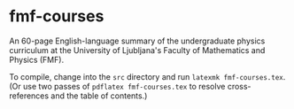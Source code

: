 # fmf-courses
An 60-page English-language summary of the undergraduate physics curriculum 
at the University of Ljubljana's Faculty of Mathematics and Physics (FMF).

To compile, change into the `src` directory and run `latexmk fmf-courses.tex`.
(Or use two passes of `pdflatex fmf-courses.tex` to resolve cross-references
and the table of contents.)
